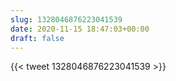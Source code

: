 ```yaml
---
slug: 1328046876223041539
date: 2020-11-15 18:47:03+00:00
draft: false
---
```


{{< tweet 1328046876223041539 >}}
